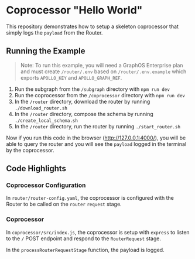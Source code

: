# Coprocessor "Hello World"

This repository demonstrates how to setup a skeleton coprocessor that simply logs the `payload` from the Router.

## Running the Example

> Note: To run this example, you will need a GraphOS Enterprise plan and must create `/router/.env` based on `/router/.env.example` which exports `APOLLO_KEY` and `APOLLO_GRAPH_REF`.

1. Run the subgraph from the `/subgraph` directory with `npm run dev`
1. Run the coprocessor from the `/coprocessor` directory with `npm run dev`
1. In the `/router` directory, download the router by running `./download_router.sh`
1. In the `/router` directory, compose the schema by running `./create_local_schema.sh`
1. In the `/router` directory, run the router by running `./start_router.sh`

Now if you run this code in the browser (http://127.0.0.1:4000/), you will be able to query the router and you will see the `payload` logged in the terminal by the coprocessor.

## Code Highlights

### Coprocessor Configuration

In `router/router-config.yaml`, the coprocessor is configured with the Router to be called on the `router` `request` stage.

### Coprocessor

In `coprocessor/src/index.js`, the coprocessor is setup with `express` to listen to the `/` POST endpoint and respond to the `RouterRequest` stage.

In the `processRouterRequestStage` function, the payload is logged.
